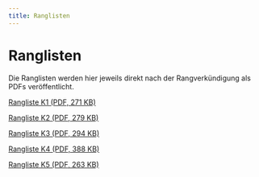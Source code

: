 ```yaml
---
title: Ranglisten
---
```


# Ranglisten

Die Ranglisten werden hier jeweils direkt nach der Rangverkündigung als PDFs veröffentlicht.

<a class="btn btn-outline-primary" href="/docs/Rangliste-K1.pdf" target="_blank">Rangliste K1 (PDF, 271 KB)</a>

<a class="btn btn-outline-primary" href="/docs/Rangliste-K2.pdf" target="_blank">Rangliste K2 (PDF, 279 KB)</a>

<a class="btn btn-outline-primary" href="/docs/Rangliste-K3.pdf" target="_blank">Rangliste K3 (PDF, 294 KB)</a>

<a class="btn btn-outline-primary" href="/docs/Rangliste-K4.pdf" target="_blank">Rangliste K4 (PDF, 388 KB)</a>

<a class="btn btn-outline-primary" href="/docs/Rangliste-K5.pdf" target="_blank">Rangliste K5 (PDF, 263 KB)</a>
